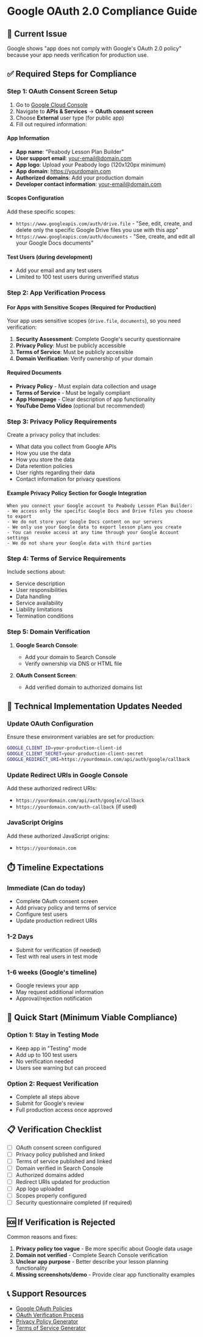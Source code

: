 # Google OAuth 2.0 Compliance Guide

## 🚨 Current Issue
Google shows "app does not comply with Google's OAuth 2.0 policy" because your app needs verification for production use.

## ✅ Required Steps for Compliance

### Step 1: OAuth Consent Screen Setup
1. Go to [Google Cloud Console](https://console.cloud.google.com)
2. Navigate to **APIs & Services** → **OAuth consent screen**
3. Choose **External** user type (for public app)
4. Fill out required information:

#### **App Information**
- **App name**: "Peabody Lesson Plan Builder"
- **User support email**: your-email@domain.com
- **App logo**: Upload your Peabody logo (120x120px minimum)
- **App domain**: https://yourdomain.com
- **Authorized domains**: Add your production domain
- **Developer contact information**: your-email@domain.com

#### **Scopes Configuration**
Add these specific scopes:
- `https://www.googleapis.com/auth/drive.file` - "See, edit, create, and delete only the specific Google Drive files you use with this app"
- `https://www.googleapis.com/auth/documents` - "See, create, and edit all your Google Docs documents"

#### **Test Users (during development)**
- Add your email and any test users
- Limited to 100 test users during unverified status

### Step 2: App Verification Process

#### **For Apps with Sensitive Scopes (Required for Production)**
Your app uses sensitive scopes (`drive.file`, `documents`), so you need verification:

1. **Security Assessment**: Complete Google's security questionnaire
2. **Privacy Policy**: Must be publicly accessible
3. **Terms of Service**: Must be publicly accessible
4. **Domain Verification**: Verify ownership of your domain

#### **Required Documents**
- **Privacy Policy** - Must explain data collection and usage
- **Terms of Service** - Must be legally compliant
- **App Homepage** - Clear description of app functionality
- **YouTube Demo Video** (optional but recommended)

### Step 3: Privacy Policy Requirements

Create a privacy policy that includes:
- What data you collect from Google APIs
- How you use the data
- How you store the data
- Data retention policies
- User rights regarding their data
- Contact information for privacy questions

#### **Example Privacy Policy Section for Google Integration**
```
When you connect your Google account to Peabody Lesson Plan Builder:
- We access only the specific Google Docs and Drive files you choose to export
- We do not store your Google Docs content on our servers
- We only use your Google data to export lesson plans you create
- You can revoke access at any time through your Google Account settings
- We do not share your Google data with third parties
```

### Step 4: Terms of Service Requirements

Include sections about:
- Service description
- User responsibilities
- Data handling
- Service availability
- Liability limitations
- Termination conditions

### Step 5: Domain Verification

1. **Google Search Console**:
   - Add your domain to Search Console
   - Verify ownership via DNS or HTML file

2. **OAuth Consent Screen**:
   - Add verified domain to authorized domains list

## 🔧 Technical Implementation Updates Needed

### Update OAuth Configuration
Ensure these environment variables are set for production:
```bash
GOOGLE_CLIENT_ID=your-production-client-id
GOOGLE_CLIENT_SECRET=your-production-client-secret  
GOOGLE_REDIRECT_URI=https://yourdomain.com/api/auth/google/callback
```

### Update Redirect URIs in Google Console
Add these authorized redirect URIs:
- `https://yourdomain.com/api/auth/google/callback`
- `https://yourdomain.com/auth-callback` (if used)

### JavaScript Origins
Add these authorized JavaScript origins:
- `https://yourdomain.com`

## ⏱️ Timeline Expectations

### **Immediate (Can do today)**
- Complete OAuth consent screen
- Add privacy policy and terms of service
- Configure test users
- Update production redirect URIs

### **1-2 Days**
- Submit for verification (if needed)
- Test with real users in test mode

### **1-6 weeks (Google's timeline)**
- Google reviews your app
- May request additional information
- Approval/rejection notification

## 🚀 Quick Start (Minimum Viable Compliance)

### Option 1: Stay in Testing Mode
- Keep app in "Testing" mode
- Add up to 100 test users
- No verification needed
- Users see warning but can proceed

### Option 2: Request Verification
- Complete all steps above
- Submit for Google's review
- Full production access once approved

## 📋 Verification Checklist

- [ ] OAuth consent screen configured
- [ ] Privacy policy published and linked
- [ ] Terms of service published and linked
- [ ] Domain verified in Search Console
- [ ] Authorized domains added
- [ ] Redirect URIs updated for production
- [ ] App logo uploaded
- [ ] Scopes properly configured
- [ ] Security questionnaire completed (if required)

## 🆘 If Verification is Rejected

Common reasons and fixes:
1. **Privacy policy too vague** - Be more specific about Google data usage
2. **Domain not verified** - Complete Search Console verification
3. **Unclear app purpose** - Better describe your lesson planning functionality
4. **Missing screenshots/demo** - Provide clear app functionality examples

## 📞 Support Resources

- [Google OAuth Policies](https://developers.google.com/identity/protocols/oauth2/policies)
- [OAuth Verification Process](https://support.google.com/cloud/answer/9110914)
- [Privacy Policy Generator](https://www.privacypolicygenerator.info/)
- [Terms of Service Generator](https://www.termsofservicegenerator.net/)